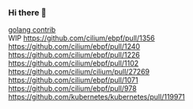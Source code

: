 ### Hi there 👋
[golang contrib](https://github.com/golang/go/commit/381ba9f64cce0e40889d0eec3efef4ca9bb0cf26) \
WIP https://github.com/cilium/ebpf/pull/1356 \
https://github.com/cilium/ebpf/pull/1240 \
https://github.com/cilium/ebpf/pull/1226 \
https://github.com/cilium/ebpf/pull/1102 \
https://github.com/cilium/cilium/pull/27269 \
https://github.com/cilium/ebpf/pull/1071 \
https://github.com/cilium/ebpf/pull/978 \
https://github.com/kubernetes/kubernetes/pull/119971
